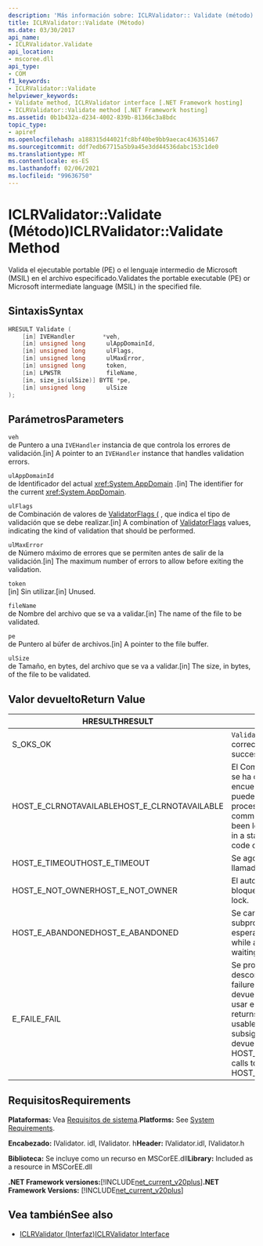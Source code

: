 ```yaml
---
description: 'Más información sobre: ICLRValidator:: Validate (método)'
title: ICLRValidator::Validate (Método)
ms.date: 03/30/2017
api_name:
- ICLRValidator.Validate
api_location:
- mscoree.dll
api_type:
- COM
f1_keywords:
- ICLRValidator::Validate
helpviewer_keywords:
- Validate method, ICLRValidator interface [.NET Framework hosting]
- ICLRValidator::Validate method [.NET Framework hosting]
ms.assetid: 0b1b432a-d234-4002-839b-81366c3a8bdc
topic_type:
- apiref
ms.openlocfilehash: a188315d44021fc8bf40be9bb9aecac436351467
ms.sourcegitcommit: ddf7edb67715a5b9a45e3dd44536dabc153c1de0
ms.translationtype: MT
ms.contentlocale: es-ES
ms.lasthandoff: 02/06/2021
ms.locfileid: "99636750"
---
```

# <a name="iclrvalidatorvalidate-method"></a><span data-ttu-id="56896-103">ICLRValidator::Validate (Método)</span><span class="sxs-lookup"><span data-stu-id="56896-103">ICLRValidator::Validate Method</span></span>

<span data-ttu-id="56896-104">Valida el ejecutable portable (PE) o el lenguaje intermedio de Microsoft (MSIL) en el archivo especificado.</span><span class="sxs-lookup"><span data-stu-id="56896-104">Validates the portable executable (PE) or Microsoft intermediate language (MSIL) in the specified file.</span></span>  
  
## <a name="syntax"></a><span data-ttu-id="56896-105">Sintaxis</span><span class="sxs-lookup"><span data-stu-id="56896-105">Syntax</span></span>  
  
```cpp  
HRESULT Validate (  
    [in] IVEHandler        *veh,  
    [in] unsigned long      ulAppDomainId,  
    [in] unsigned long      ulFlags,  
    [in] unsigned long      ulMaxError,  
    [in] unsigned long      token,  
    [in] LPWSTR             fileName,  
    [in, size_is(ulSize)] BYTE *pe,  
    [in] unsigned long      ulSize  
);
```  
  
## <a name="parameters"></a><span data-ttu-id="56896-106">Parámetros</span><span class="sxs-lookup"><span data-stu-id="56896-106">Parameters</span></span>  

 `veh`  
 <span data-ttu-id="56896-107">de Puntero a una `IVEHandler` instancia de que controla los errores de validación.</span><span class="sxs-lookup"><span data-stu-id="56896-107">[in] A pointer to an `IVEHandler` instance that handles validation errors.</span></span>  
  
 `ulAppDomainId`  
 <span data-ttu-id="56896-108">de Identificador del actual <xref:System.AppDomain> .</span><span class="sxs-lookup"><span data-stu-id="56896-108">[in] The identifier for the current <xref:System.AppDomain>.</span></span>  
  
 `ulFlags`  
 <span data-ttu-id="56896-109">de Combinación de valores de [ValidatorFlags (](validatorflags-enumeration.md) , que indica el tipo de validación que se debe realizar.</span><span class="sxs-lookup"><span data-stu-id="56896-109">[in] A combination of [ValidatorFlags](validatorflags-enumeration.md) values, indicating the kind of validation that should be performed.</span></span>  
  
 `ulMaxError`  
 <span data-ttu-id="56896-110">de Número máximo de errores que se permiten antes de salir de la validación.</span><span class="sxs-lookup"><span data-stu-id="56896-110">[in] The maximum number of errors to allow before exiting the validation.</span></span>  
  
 `token`  
 <span data-ttu-id="56896-111">[in] Sin utilizar.</span><span class="sxs-lookup"><span data-stu-id="56896-111">[in] Unused.</span></span>  
  
 `fileName`  
 <span data-ttu-id="56896-112">de Nombre del archivo que se va a validar.</span><span class="sxs-lookup"><span data-stu-id="56896-112">[in] The name of the file to be validated.</span></span>  
  
 `pe`  
 <span data-ttu-id="56896-113">de Puntero al búfer de archivos.</span><span class="sxs-lookup"><span data-stu-id="56896-113">[in] A pointer to the file buffer.</span></span>  
  
 `ulSize`  
 <span data-ttu-id="56896-114">de Tamaño, en bytes, del archivo que se va a validar.</span><span class="sxs-lookup"><span data-stu-id="56896-114">[in] The size, in bytes, of the file to be validated.</span></span>  
  
## <a name="return-value"></a><span data-ttu-id="56896-115">Valor devuelto</span><span class="sxs-lookup"><span data-stu-id="56896-115">Return Value</span></span>  
  
|<span data-ttu-id="56896-116">HRESULT</span><span class="sxs-lookup"><span data-stu-id="56896-116">HRESULT</span></span>|<span data-ttu-id="56896-117">Descripción</span><span class="sxs-lookup"><span data-stu-id="56896-117">Description</span></span>|  
|-------------|-----------------|  
|<span data-ttu-id="56896-118">S_OK</span><span class="sxs-lookup"><span data-stu-id="56896-118">S_OK</span></span>|<span data-ttu-id="56896-119">`Validate` se devolvió correctamente.</span><span class="sxs-lookup"><span data-stu-id="56896-119">`Validate` returned successfully.</span></span>|  
|<span data-ttu-id="56896-120">HOST_E_CLRNOTAVAILABLE</span><span class="sxs-lookup"><span data-stu-id="56896-120">HOST_E_CLRNOTAVAILABLE</span></span>|<span data-ttu-id="56896-121">El Common Language Runtime (CLR) no se ha cargado en un proceso o el CLR se encuentra en un estado en el que no puede ejecutar código administrado ni procesar la llamada correctamente.</span><span class="sxs-lookup"><span data-stu-id="56896-121">The common language runtime (CLR) has not been loaded into a process, or the CLR is in a state in which it cannot run managed code or process the call successfully.</span></span>|  
|<span data-ttu-id="56896-122">HOST_E_TIMEOUT</span><span class="sxs-lookup"><span data-stu-id="56896-122">HOST_E_TIMEOUT</span></span>|<span data-ttu-id="56896-123">Se agotó el tiempo de espera de la llamada.</span><span class="sxs-lookup"><span data-stu-id="56896-123">The call timed out.</span></span>|  
|<span data-ttu-id="56896-124">HOST_E_NOT_OWNER</span><span class="sxs-lookup"><span data-stu-id="56896-124">HOST_E_NOT_OWNER</span></span>|<span data-ttu-id="56896-125">El autor de la llamada no posee el bloqueo.</span><span class="sxs-lookup"><span data-stu-id="56896-125">The caller does not own the lock.</span></span>|  
|<span data-ttu-id="56896-126">HOST_E_ABANDONED</span><span class="sxs-lookup"><span data-stu-id="56896-126">HOST_E_ABANDONED</span></span>|<span data-ttu-id="56896-127">Se canceló un evento mientras un subproceso o fibra bloqueados estaba esperando en él.</span><span class="sxs-lookup"><span data-stu-id="56896-127">An event was canceled while a blocked thread or fiber was waiting on it.</span></span>|  
|<span data-ttu-id="56896-128">E_FAIL</span><span class="sxs-lookup"><span data-stu-id="56896-128">E_FAIL</span></span>|<span data-ttu-id="56896-129">Se produjo un error grave desconocido.</span><span class="sxs-lookup"><span data-stu-id="56896-129">An unknown catastrophic failure occurred.</span></span> <span data-ttu-id="56896-130">Cuando un método devuelve E_FAIL, CLR ya no se puede usar en el proceso.</span><span class="sxs-lookup"><span data-stu-id="56896-130">When a method returns E_FAIL, the CLR is no longer usable within the process.</span></span> <span data-ttu-id="56896-131">Las llamadas subsiguientes a métodos de hospedaje devuelven HOST_E_CLRNOTAVAILABLE.</span><span class="sxs-lookup"><span data-stu-id="56896-131">Subsequent calls to hosting methods return HOST_E_CLRNOTAVAILABLE.</span></span>|  
  
## <a name="requirements"></a><span data-ttu-id="56896-132">Requisitos</span><span class="sxs-lookup"><span data-stu-id="56896-132">Requirements</span></span>  

 <span data-ttu-id="56896-133">**Plataformas:** Vea [Requisitos de sistema](../../get-started/system-requirements.md).</span><span class="sxs-lookup"><span data-stu-id="56896-133">**Platforms:** See [System Requirements](../../get-started/system-requirements.md).</span></span>  
  
 <span data-ttu-id="56896-134">**Encabezado:** IValidator. idl, IValidator. h</span><span class="sxs-lookup"><span data-stu-id="56896-134">**Header:** IValidator.idl, IValidator.h</span></span>  
  
 <span data-ttu-id="56896-135">**Biblioteca:** Se incluye como un recurso en MSCorEE.dll</span><span class="sxs-lookup"><span data-stu-id="56896-135">**Library:** Included as a resource in MSCorEE.dll</span></span>  
  
 <span data-ttu-id="56896-136">**.NET Framework versiones:**[!INCLUDE[net_current_v20plus](../../../../includes/net-current-v20plus-md.md)]</span><span class="sxs-lookup"><span data-stu-id="56896-136">**.NET Framework Versions:** [!INCLUDE[net_current_v20plus](../../../../includes/net-current-v20plus-md.md)]</span></span>  
  
## <a name="see-also"></a><span data-ttu-id="56896-137">Vea también</span><span class="sxs-lookup"><span data-stu-id="56896-137">See also</span></span>

- [<span data-ttu-id="56896-138">ICLRValidator (Interfaz)</span><span class="sxs-lookup"><span data-stu-id="56896-138">ICLRValidator Interface</span></span>](iclrvalidator-interface.md)
